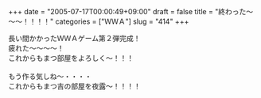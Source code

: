 +++
date = "2005-07-17T00:00:49+09:00"
draft = false
title = "終わった～～～！！！！"
categories = ["ＷＷＡ"]
slug = "414"
+++

<div>長い間かかったＷＷＡゲーム第２弾完成！</div>
<div>疲れた～～～～！</div>
<div>これからもまつ部屋をよろしく～！！！</div>
&nbsp;
<div>もう作る気しね～・・・・</div>
<div>これからもまつ吉の部屋を夜露～！！！！</div>
